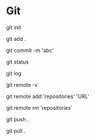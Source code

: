 # Git

git init

git add .

git commit -m 'abc'

git status

git log



git remote -v

git remote add 'repositories' 'URL'

git remote rm 'repositories'

git push .

git pull .